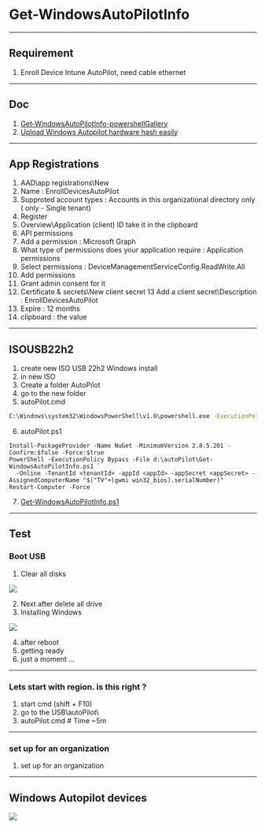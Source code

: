 # Get-WindowsAutoPilotInfo

---

## Requirement
1. Enroll Device Intune AutoPilot, need cable ethernet


---

## Doc
1. [Get-WindowsAutoPilotInfo-powershellGallery](https://www.powershellgallery.com/packages/Get-WindowsAutoPilotInfo/3.5)
2. [Upload Windows Autopilot hardware hash easily](https://powershellisfun.com/2022/07/09/upload-windows-autopilot-hardware-hash/)

---

## App Registrations
1. AAD\app registrations\New
2. Name : EnrollDevicesAutoPilot
3. Supproted account types : Accounts in this organizational directory only (<tenantName> only - Single tenant) 
4. Register
5. Overview\Application (client) ID take it in the clipboard
6. API permissions
7. Add a permission : Microsoft Graph
8. What type of permissions does your application require : Application permissions
9. Select permissions : DeviceManagementServiceConfig.ReadWrite.All
10. Add permissions
11. Grant admin consent for it
12. Certificate & secrets\New client secret
13 Add a client secret\Description : EnrollDevicesAutoPilot
14. Expire : 12 months
15. clipboard : the value 

---

## ISOUSB22h2
1. create new ISO USB 22h2 Windows install
2. in new ISO
3. Create a folder AutoPilot
4. go to the new folder
5. autoPilot.cmd
````cmd
C:\Windows\system32\WindowsPowerShell\v1.0\powershell.exe -ExecutionPolicy Bypass -Command d:\scripts\autoPilot.ps1
````
6. autoPilot.ps1
````
Install-PackageProvider -Name NuGet -MinimumVersion 2.8.5.201 -Confirm:$false -Force:$true
PowerShell -ExecutionPolicy Bypass -File d:\autoPilot\Get-WindowsAutoPilotInfo.ps1 `
  -Online -TenantId <tenantId> -appId <appId> -appSecret <appSecret> -AssignedComputerName "$("TV"+(gwmi win32_bios).serialNumber)"
Restart-Computer -Force
````
7. [Get-WindowsAutoPilotInfo.ps1](https://github.com/pc-aide/PowerShell/blob/main/Intune/AutoPilot/3.5/Get-WindowsAutoPilotInfo/Get-WindowsAutoPilotInfo.ps1)



---

## Test
### Boot USB
1. Clear all disks

[<img src="https://i.imgur.com/IOTsSLh.png">](https://i.imgur.com/IOTsSLh.png)

2. Next after delete all drive
3. Installing Windows 

[<img src="https://i.imgur.com/MPdXWAz.png">](https://i.imgur.com/MPdXWAz.png)

4. after reboot
5. getting ready
6. just a moment ...

----

### Lets start with region. is this right ?
1. start cmd (shift + F10)
2. go to the USB\autoPilot\
3. autoPilot.cmd # Time ~5m
  
---
  
### set up for an organization
1. set up for an organization
  
---
  
## Windows Autopilot devices
  
[<img src="https://i.imgur.com/iTxCBQ7.png">](https://i.imgur.com/iTxCBQ7.png)
